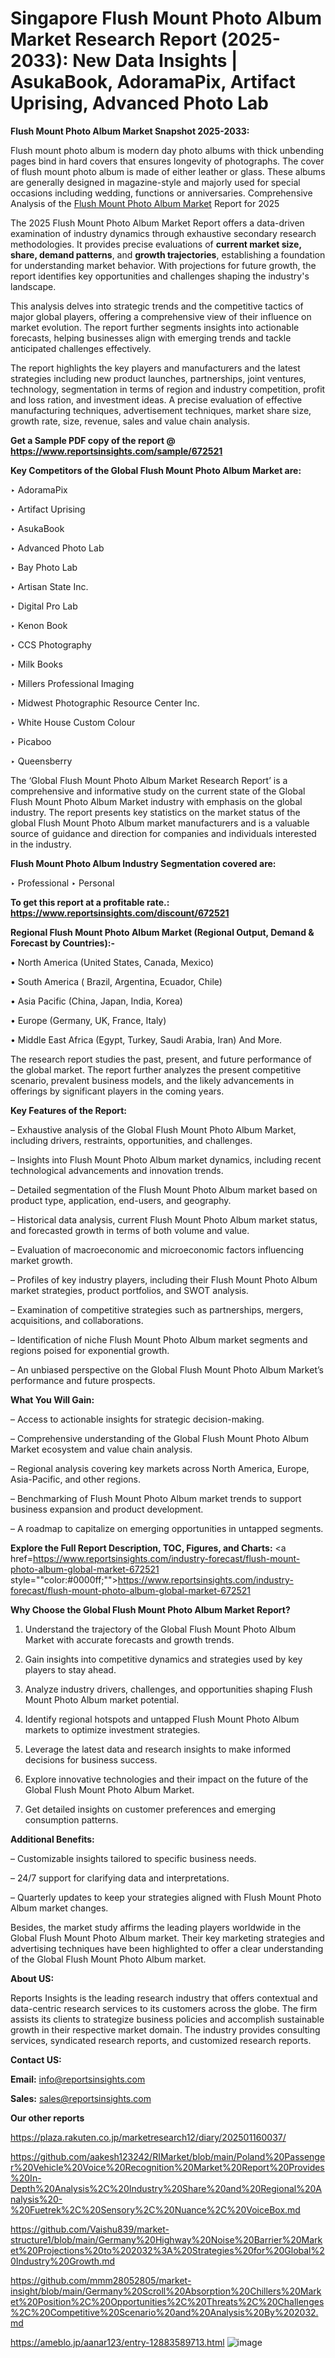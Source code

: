 # Singapore Flush Mount Photo Album Market Research Report (2025-2033): New Data Insights | AsukaBook, AdoramaPix, Artifact Uprising, Advanced Photo Lab

<strong>Flush Mount Photo Album Market Snapshot 2025-2033:</strong>

Flush mount photo album is modern day photo albums with thick unbending pages bind in hard covers that ensures longevity of photographs. The cover of flush mount photo album is made of either leather or glass. These albums are generally designed in magazine-style and majorly used for special occasions including wedding, functions or anniversaries. Comprehensive Analysis of the <a href=https://www.reportsinsights.com/sample/672521>Flush Mount Photo Album Market</a> Report for 2025

The 2025 Flush Mount Photo Album Market Report offers a data-driven examination of industry dynamics through exhaustive secondary research methodologies. It provides precise evaluations of <strong>current market size, share, demand patterns</strong>, and <strong>growth trajectories</strong>, establishing a foundation for understanding market behavior. With projections for future growth, the report identifies key opportunities and challenges shaping the industry's landscape.

This analysis delves into strategic trends and the competitive tactics of major global players, offering a comprehensive view of their influence on market evolution. The report further segments insights into actionable forecasts, helping businesses align with emerging trends and tackle anticipated challenges effectively.

The report highlights the key players and manufacturers and the latest strategies including new product launches, partnerships, joint ventures, technology, segmentation in terms of region and industry competition, profit and loss ration, and investment ideas. A precise evaluation of effective manufacturing techniques, advertisement techniques, market share size, growth rate, size, revenue, sales and value chain analysis.

<strong>Get a Sample PDF copy of the report @ <a href=https://www.reportsinsights.com/sample/672521 style=color:#0000ff;>https://www.reportsinsights.com/sample/672521</a></strong>

<strong>Key Competitors of the Global Flush Mount Photo Album Market are:</strong>

‣ AdoramaPix

‣ Artifact Uprising

‣ AsukaBook

‣ Advanced Photo Lab

‣ Bay Photo Lab

‣ Artisan State Inc.

‣ Digital Pro Lab

‣ Kenon Book

‣ CCS Photography

‣ Milk Books

‣ Millers Professional Imaging

‣ Midwest Photographic Resource Center Inc.

‣ White House Custom Colour

‣ Picaboo

‣ Queensberry

The ‘Global Flush Mount Photo Album Market Research Report’ is a comprehensive and informative study on the current state of the Global Flush Mount Photo Album Market industry with emphasis on the global industry. The report presents key statistics on the market status of the global Flush Mount Photo Album market manufacturers and is a valuable source of guidance and direction for companies and individuals interested in the industry.

<strong>Flush Mount Photo Album Industry Segmentation covered are:</strong>

‣ Professional
‣ Personal

<strong>To get this report at a profitable rate.: <a href=https://www.reportsinsights.com/discount/672521 style=color:#0000ff;>https://www.reportsinsights.com/discount/672521</a></strong>

<strong>Regional Flush Mount Photo Album Market (Regional Output, Demand &amp; Forecast by Countries):-</strong>

• North America (United States, Canada, Mexico)

• South America ( Brazil, Argentina, Ecuador, Chile)

• Asia Pacific (China, Japan, India, Korea)

• Europe (Germany, UK, France, Italy)

• Middle East Africa (Egypt, Turkey, Saudi Arabia, Iran) And More.

The research report studies the past, present, and future performance of the global market. The report further analyzes the present competitive scenario, prevalent business models, and the likely advancements in offerings by significant players in the coming years.

<strong>Key Features of the Report:</strong>

– Exhaustive analysis of the Global Flush Mount Photo Album Market, including drivers, restraints, opportunities, and challenges.

– Insights into Flush Mount Photo Album market dynamics, including recent technological advancements and innovation trends.

– Detailed segmentation of the Flush Mount Photo Album market based on product type, application, end-users, and geography.

– Historical data analysis, current Flush Mount Photo Album market status, and forecasted growth in terms of both volume and value.

– Evaluation of macroeconomic and microeconomic factors influencing market growth.

– Profiles of key industry players, including their Flush Mount Photo Album market strategies, product portfolios, and SWOT analysis.

– Examination of competitive strategies such as partnerships, mergers, acquisitions, and collaborations.

– Identification of niche Flush Mount Photo Album market segments and regions poised for exponential growth.

– An unbiased perspective on the Global Flush Mount Photo Album Market’s performance and future prospects.

<strong>What You Will Gain:</strong>

– Access to actionable insights for strategic decision-making.

– Comprehensive understanding of the Global Flush Mount Photo Album Market ecosystem and value chain analysis.

– Regional analysis covering key markets across North America, Europe, Asia-Pacific, and other regions.

– Benchmarking of Flush Mount Photo Album market trends to support business expansion and product development.

– A roadmap to capitalize on emerging opportunities in untapped segments.

<strong>Explore the Full Report Description, TOC, Figures, and Charts:</strong>
<a href=https://www.reportsinsights.com/industry-forecast/flush-mount-photo-album-global-market-672521 style=""color:#0000ff;"">https://www.reportsinsights.com/industry-forecast/flush-mount-photo-album-global-market-672521</a>

<strong>Why Choose the Global Flush Mount Photo Album Market Report?</strong>

1. Understand the trajectory of the Global Flush Mount Photo Album Market with accurate forecasts and growth trends.

2. Gain insights into competitive dynamics and strategies used by key players to stay ahead.

3. Analyze industry drivers, challenges, and opportunities shaping Flush Mount Photo Album market potential.

4. Identify regional hotspots and untapped Flush Mount Photo Album markets to optimize investment strategies.

5. Leverage the latest data and research insights to make informed decisions for business success.

6. Explore innovative technologies and their impact on the future of the Global Flush Mount Photo Album Market.

7. Get detailed insights on customer preferences and emerging consumption patterns.

<strong>Additional Benefits:</strong>

– Customizable insights tailored to specific business needs.

– 24/7 support for clarifying data and interpretations.

– Quarterly updates to keep your strategies aligned with Flush Mount Photo Album market changes.

Besides, the market study affirms the leading players worldwide in the Global Flush Mount Photo Album market. Their key marketing strategies and advertising techniques have been highlighted to offer a clear understanding of the Global Flush Mount Photo Album market.

<strong><strong>About US</strong>:</strong>

Reports Insights is the leading research industry that offers contextual and data-centric research services to its customers across the globe. The firm assists its clients to strategize business policies and accomplish sustainable growth in their respective market domain. The industry provides consulting services, syndicated research reports, and customized research reports.

<strong>Contact US:</strong>

<p class=><b>Email:</b> <a href=mailto:info@reportsinsights.com>info@reportsinsights.com</a></p>
<p class=><b>Sales:</b> <a href=mailto:sales@reportsinsights.com>sales@reportsinsights.com</a></p>

<strong>Our other reports</strong>

<a href=https://plaza.rakuten.co.jp/marketresearch12/diary/202501160037/>https://plaza.rakuten.co.jp/marketresearch12/diary/202501160037/</a>

<a href=https://github.com/aakesh123242/RIMarket/blob/main/Poland%20Passenger%20Vehicle%20Voice%20Recognition%20Market%20Report%20Provides%20In-Depth%20Analysis%2C%20Industry%20Share%20and%20Regional%20Analysis%20-%20Fuetrek%2C%20Sensory%2C%20Nuance%2C%20VoiceBox.md>https://github.com/aakesh123242/RIMarket/blob/main/Poland%20Passenger%20Vehicle%20Voice%20Recognition%20Market%20Report%20Provides%20In-Depth%20Analysis%2C%20Industry%20Share%20and%20Regional%20Analysis%20-%20Fuetrek%2C%20Sensory%2C%20Nuance%2C%20VoiceBox.md</a>

<a href=https://github.com/Vaishu839/market-structure1/blob/main/Germany%20Highway%20Noise%20Barrier%20Market%20Projections%20to%202032%3A%20Strategies%20for%20Global%20Industry%20Growth.md>https://github.com/Vaishu839/market-structure1/blob/main/Germany%20Highway%20Noise%20Barrier%20Market%20Projections%20to%202032%3A%20Strategies%20for%20Global%20Industry%20Growth.md</a>

<a href=https://github.com/mmm28052805/market-insight/blob/main/Germany%20Scroll%20Absorption%20Chillers%20Market%20Position%2C%20Opportunities%2C%20Threats%2C%20Challenges%2C%20Competitive%20Scenario%20and%20Analysis%20By%202032.md>https://github.com/mmm28052805/market-insight/blob/main/Germany%20Scroll%20Absorption%20Chillers%20Market%20Position%2C%20Opportunities%2C%20Threats%2C%20Challenges%2C%20Competitive%20Scenario%20and%20Analysis%20By%202032.md</a>

<a href=https://ameblo.jp/aanar123/entry-12883589713.html>https://ameblo.jp/aanar123/entry-12883589713.html</a>
![image](https://github.com/user-attachments/assets/9bf2589a-60af-49dc-8552-ede95cb49ff3)
